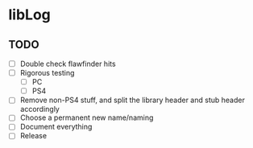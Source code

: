# libLog

## TODO

- [ ] Double check flawfinder hits
- [ ] Rigorous testing
  - [ ] PC
  - [ ] PS4
- [ ] Remove non-PS4 stuff, and split the library header and stub header accordingly
- [ ] Choose a permanent new name/naming
- [ ] Document everything
- [ ] Release
